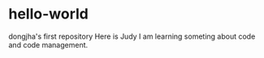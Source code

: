 # hello-world
dongjha's first repository
Here is Judy
I am learning someting about code and code management.

